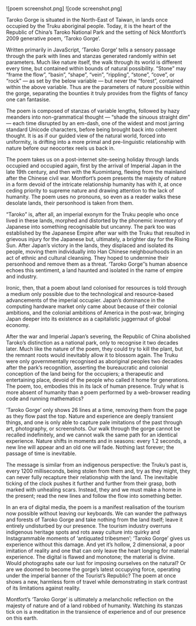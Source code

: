 ![poem screenshot.png] ![code screenshot.png]

Taroko Gorge is situated in the North-East of Taiwan, in lands once occupied by the Truku aboriginal people. Today, it is the heart of the Republic of China’s Taroko National Park and the setting of Nick Montfort’s 2009 generative poem, ‘Taroko Gorge’.  

Written primarily in JavaScript, ‘Taroko Gorge’ tells a sensory passage through the park with lines and stanzas generated randomly within set parameters. Much like nature itself, the walk through its world is different every time, but contained within bounds of natural possibility. “Stone” may “frame the flow”, “basin”, “shape”, “vein”, “rippling”, “stone”, “cove”, or “rock” — as set by the below variable — but never the “forest”, contained within the above variable. Thus are the parameters of nature possible within the gorge, separating the bounties it truly provides from the flights of fancy one can fantasise.

The poem is composed of stanzas of variable lengths, followed by hazy meanders into non-grammatical thought — “shade the sinuous straight dim” — each time disrupted by an em-dash, one of the widest and most jarring standard Unicode characters, before being brought back into coherent thought. It is as if our guided view of the natural world, forced into uniformity, is drifting into a more primal and pre-linguistic relationship with nature before our neocortex reels us back in.

The poem takes us on a post-internet site-seeing holiday through lands occupied and occupied again, first by the arrival of Imperial Japan in the late 19th century, and then with the Kuomintang, fleeing from the mainland after the Chinese civil war. Montfort’s poem presents the majesty of nature in a form devoid of the intricate relationship humanity has with it, at once ceding priority to supreme nature and drawing attention to the lack of humanity. The poem uses no pronouns, so even as a reader walks these desolate lands, their personhood is taken from them.

“Taroko” is, after all, an imperial exonym for the Truku people who once lived in these lands, morphed and distorted by the phonemic inventory of Japanese into something recognisable but uncanny. The park too was established by the Japanese Empire after war with the Truku that resulted in grievous injury for the Japanese but, ultimately, a brighter day for the Rising Sun. After Japan’s victory in the lands, they displaced and isolated its people, moving them individually into Han Chinese neighbourhoods in an act of ethnic and cultural cleansing. They hoped to undermine their personhood and remove them as a threat. ‘Taroko Gorge’’s human absence echoes this sentiment, a land haunted and isolated in the name of empire and industry.

Ironic, then, that a poem about land colonised for resources is told through a medium only possible due to the technological and resource-based advancements of the imperial occupier. Japan’s dominance in the computing hardware market only came about because of their colonial ambitions, and the colonial ambitions of America in the post-war, bringing Japan deeper into its existence as a capitalistic juggernaut of global economy.

After the war and Imperial Japan’s severing, the Republic of China abolished Taroko’s distinction as a national park, only to recognise it two decades later. Much like the nature of the poem, they could try to kill the plant, but the remnant roots would inevitably allow it to blossom again. The Truku were only governmentally recognised as aboriginal peoples two decades after the park’s recognition, asserting the bureaucratic and colonial conception of the land being for the occupiers; a therapeutic and entertaining place, devoid of the people who called it home for generations. The poem, too, embodies this in its lack of human presence. Truly what is more absent of humanity than a poem performed by a web-browser reading code and running mathematics?

‘Taroko Gorge’ only shows 26 lines at a time, removing them from the page as they flow past the top. Nature and experience are deeply transient things, and one is only able to capture pale imitations of the past through art, photography, or screenshots. Our walk through the gorge cannot be recalled indefinitely, and we cannot walk the same path for an identical experience. Nature shifts in moments and in seasons: every 1.2 seconds, a new line will appear and an old one will fade. Nothing last forever; the passage of time is inevitable.

The message is similar from an indigenous perspective: the Truku’s past is, every 1200 milliseconds, being stolen from them and, try as they might, they can never fully recapture their relationship with the land. The inevitable ticking of the clock pushes it further and further from their grasp, both marked with unhealing scars. Instead, they and we must make a home in the present; read the new lines and follow the flow into something better.

In an era of digital media, the poem is a manifest realisation of the tourism now possible without leaving our keyboards. We can wander the pathways and forests of Taroko Gorge and take nothing from the land itself; leave it entirely undisturbed by our presence. The tourism industry overruns indigenous heritage spots and rots away culture into quirky and Instagrammable moments of ‘antiquated tribesmen’; ‘Taroko Gorge’ gives us experience without this damage. And yet it’s hollow, 2 dimensional, a poor imitation of reality and one that can only leave the heart longing for material experience. The digital is flawed and monotone; the material is divine. Would photographs sate our lust for imposing ourselves on the natural? Or are we doomed to become the gorge’s latest occupying force, operating under the imperial banner of the Tourist’s Republic? The poem at once shows a new, harmless form of travel while demonstrating in stark contrast of its limitations against reality.

Montfort’s ‘Taroko Gorge’ is ultimately a melancholic reflection on the majesty of nature and of a land robbed of humanity. Watching its stanzas tick on is a meditation in the transience of experience and of our presence on this earth.
